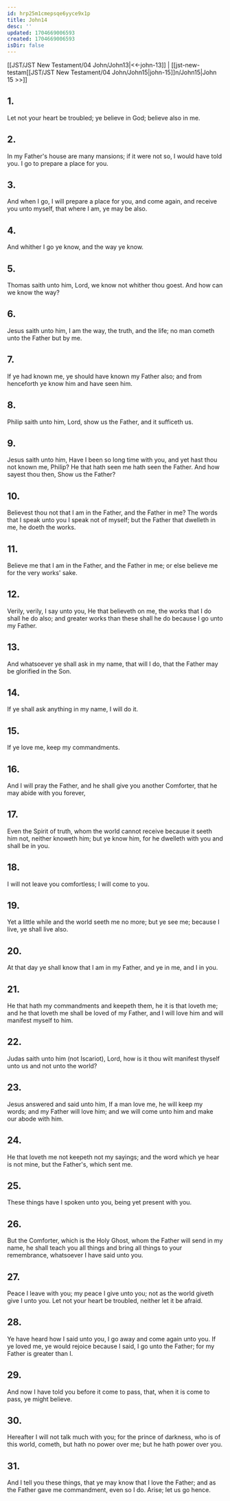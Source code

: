 ```yaml
---
id: hrp25m1cmepsqe6yyce9x1p
title: John14
desc: ''
updated: 1704669006593
created: 1704669006593
isDir: false
---
```

[[JST/JST New Testament/04 John/John13|<<-john-13]] | [[jst-new-testam[[JST/JST New Testament/04 John/John15|john-15]]n/John15|John 15 >>]]
## 1.
Let not your heart be troubled; ye believe in God; believe also in me.
## 2.
In my Father\'s house are many mansions; if it were not so, I would have told you. I go to prepare a place for you.
## 3.
And when I go, I will prepare a place for you, and come again, and receive you unto myself, that where I am, ye may be also.
## 4.
And whither I go ye know, and the way ye know.
## 5.
Thomas saith unto him, Lord, we know not whither thou goest. And how can we know the way?
## 6.
Jesus saith unto him, I am the way, the truth, and the life; no man cometh unto the Father but by me.
## 7.
If ye had known me, ye should have known my Father also; and from henceforth ye know him and have seen him.
## 8.
Philip saith unto him, Lord, show us the Father, and it sufficeth us.
## 9.
Jesus saith unto him, Have I been so long time with you, and yet hast thou not known me, Philip? He that hath seen me hath seen the Father. And how sayest thou then, Show us the Father?
## 10.
Believest thou not that I am in the Father, and the Father in me? The words that I speak unto you I speak not of myself; but the Father that dwelleth in me, he doeth the works.
## 11.
Believe me that I am in the Father, and the Father in me; or else believe me for the very works\' sake.
## 12.
Verily, verily, I say unto you, He that believeth on me, the works that I do shall he do also; and greater works than these shall he do because I go unto my Father.
## 13.
And whatsoever ye shall ask in my name, that will I do, that the Father may be glorified in the Son.
## 14.
If ye shall ask anything in my name, I will do it.
## 15.
If ye love me, keep my commandments.
## 16.
And I will pray the Father, and he shall give you another Comforter, that he may abide with you forever,
## 17.
Even the Spirit of truth, whom the world cannot receive because it seeth him not, neither knoweth him; but ye know him, for he dwelleth with you and shall be in you.
## 18.
I will not leave you comfortless; I will come to you.
## 19.
Yet a little while and the world seeth me no more; but ye see me; because I live, ye shall live also.
## 20.
At that day ye shall know that I am in my Father, and ye in me, and I in you.
## 21.
He that hath my commandments and keepeth them, he it is that loveth me; and he that loveth me shall be loved of my Father, and I will love him and will manifest myself to him.
## 22.
Judas saith unto him (not Iscariot), Lord, how is it thou wilt manifest thyself unto us and not unto the world?
## 23.
Jesus answered and said unto him, If a man love me, he will keep my words; and my Father will love him; and we will come unto him and make our abode with him.
## 24.
He that loveth me not keepeth not my sayings; and the word which ye hear is not mine, but the Father\'s, which sent me.
## 25.
These things have I spoken unto you, being yet present with you.
## 26.
But the Comforter, which is the Holy Ghost, whom the Father will send in my name, he shall teach you all things and bring all things to your remembrance, whatsoever I have said unto you.
## 27.
Peace I leave with you; my peace I give unto you; not as the world giveth give I unto you. Let not your heart be troubled, neither let it be afraid.
## 28.
Ye have heard how I said unto you, I go away and come again unto you. If ye loved me, ye would rejoice because I said, I go unto the Father; for my Father is greater than I.
## 29.
And now I have told you before it come to pass, that, when it is come to pass, ye might believe.
## 30.
Hereafter I will not talk much with you; for the prince of darkness, who is of this world, cometh, but hath no power over me; but he hath power over you.
## 31.
And I tell you these things, that ye may know that I love the Father; and as the Father gave me commandment, even so I do. Arise; let us go hence.

